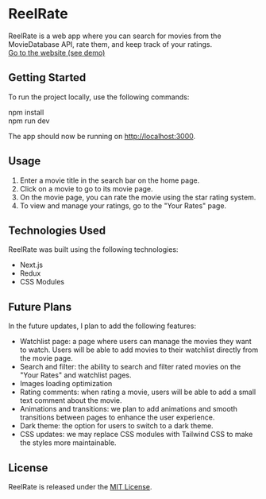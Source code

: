 # ReelRate

ReelRate is a web app where you can search for movies from the MovieDatabase API, rate them, and keep track of your ratings.                                  
[Go to the website (see demo)](http://reelrate-beta.netlify.app)

## Getting Started

To run the project locally, use the following commands:

npm install                                                                            
npm run dev


The app should now be running on [http://localhost:3000](http://localhost:3000).

## Usage

1. Enter a movie title in the search bar on the home page.
2. Click on a movie to go to its movie page.
3. On the movie page, you can rate the movie using the star rating system.
4. To view and manage your ratings, go to the "Your Rates" page.

## Technologies Used

ReelRate was built using the following technologies:

- Next.js
- Redux
- CSS Modules

## Future Plans

In the future updates, I plan to add the following features:

- Watchlist page: a page where users can manage the movies they want to watch. Users will be able to add movies to their watchlist directly from the movie page.
- Search and filter: the ability to search and filter rated movies on the "Your Rates" and watchlist pages.
- Images loading optimization
- Rating comments: when rating a movie, users will be able to add a small text comment about the movie.
- Animations and transitions: we plan to add animations and smooth transitions between pages to enhance the user experience.
- Dark theme: the option for users to switch to a dark theme.
- CSS updates: we may replace CSS modules with Tailwind CSS to make the styles more maintainable.

## License

ReelRate is released under the [MIT License](https://opensource.org/licenses/MIT).
